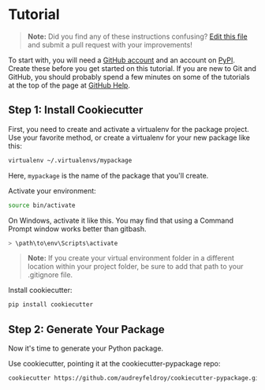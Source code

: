 # Tutorial

> **Note:** Did you find any of these instructions confusing? [Edit this file](https://github.com/audreyfeldroy/cookiecutter-pypackage/blob/master/docs/tutorial.rst) and submit a pull request with your improvements!

To start with, you will need a [GitHub account](https://github.com/) and an account on [PyPI](https://pypi.python.org/pypi). Create these before you get started on this tutorial. If you are new to Git and GitHub, you should probably spend a few minutes on some of the tutorials at the top of the page at [GitHub Help](https://help.github.com/).

## Step 1: Install Cookiecutter

First, you need to create and activate a virtualenv for the package project. Use your favorite method, or create a virtualenv for your new package like this:

```bash
virtualenv ~/.virtualenvs/mypackage
```

Here, `mypackage` is the name of the package that you'll create.

Activate your environment:

```bash
source bin/activate
```

On Windows, activate it like this. You may find that using a Command Prompt window works better than gitbash.

```powershell
> \path\to\env\Scripts\activate
```

> **Note:** If you create your virtual environment folder in a different location within your project folder, be sure to add that path to your .gitignore file.

Install cookiecutter:

```bash
pip install cookiecutter
```

## Step 2: Generate Your Package

Now it's time to generate your Python package.

Use cookiecutter, pointing it at the cookiecutter-pypackage repo:

```bash
cookiecutter https://github.com/audreyfeldroy/cookiecutter-pypackage.git
```
